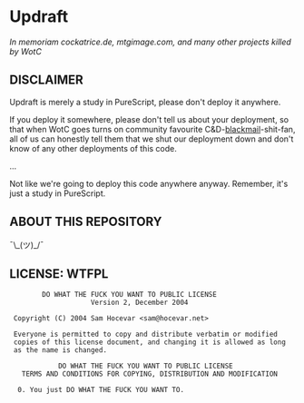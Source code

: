 Updraft
===

_In memoriam cockatrice.de, mtgimage.com, and many other projects killed by WotC_

DISCLAIMER
---

Updraft is merely a study in PureScript, please don't deploy it anywhere.

If you deploy it somewhere, please don't tell us about your deployment, so
that when WotC goes turns on community favourite
C&D-[blackmail](http://magiccards.info/scans/en/on/127.jpg)-shit-fan,
all of us can honestly tell them that we shut our deployment down and don't
know of any other deployments of this code.

…

Not like we're going to deploy this code anywhere anyway. Remember, it's
just a study in PureScript.

ABOUT THIS REPOSITORY
---

¯\\\_(ツ)\_/¯

LICENSE: WTFPL
---

```
        DO WHAT THE FUCK YOU WANT TO PUBLIC LICENSE 
                    Version 2, December 2004 

 Copyright (C) 2004 Sam Hocevar <sam@hocevar.net> 

 Everyone is permitted to copy and distribute verbatim or modified 
 copies of this license document, and changing it is allowed as long 
 as the name is changed. 

            DO WHAT THE FUCK YOU WANT TO PUBLIC LICENSE 
   TERMS AND CONDITIONS FOR COPYING, DISTRIBUTION AND MODIFICATION 

  0. You just DO WHAT THE FUCK YOU WANT TO.
```
